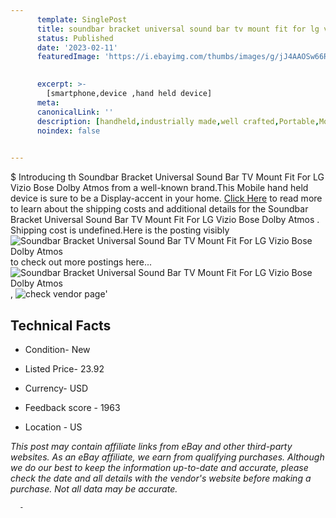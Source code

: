 ```yaml
---
      template: SinglePost
      title: soundbar bracket universal sound bar tv mount fit for lg vizio bose dolby atmos 
      status: Published
      date: '2023-02-11'
      featuredImage: 'https://i.ebayimg.com/thumbs/images/g/jJ4AAOSw66RhMJPy/s-l225.jpg'
       

      excerpt: >-
        [smartphone,device ,hand held device]
      meta:
      canonicalLink: ''
      description: [handheld,industrially made,well crafted,Portable,Mobile,Compact,Convenient,Lightweight,Maneuverable,Man-portable,Miniature,Carriable,Hand-held,Light,Holdable,Transportable,Mobile device,Pocket-sized,On-the-go,Wireless,Cordless,Compact size,Convenient size, smartphone,device ,hand held device]
      noindex: false
      

---
```

$
      Introducing th Soundbar Bracket Universal Sound Bar TV Mount Fit For LG Vizio Bose Dolby Atmos  from a well-known brand.This Mobile hand held device is sure to be a Display-accent in your home. [Click Here](https://www.ebay.com/itm/393547720759?hash=item5ba145a837%3Ag%3AjJ4AAOSw66RhMJPy&mkevt=1&mkcid=1&mkrid=711-53200-19255-0&campid=%253CePNCampaignId%253E&customid=%253CreferenceId%253E&toolid=10049) to read more to learn about the shipping costs and additional details for the Soundbar Bracket Universal Sound Bar TV Mount Fit For LG Vizio Bose Dolby Atmos . Shipping cost is undefined.Here is the posting visibly ![Soundbar Bracket Universal Sound Bar TV Mount Fit For LG Vizio Bose Dolby Atmos ](https://i.ebayimg.com/thumbs/images/g/jJ4AAOSw66RhMJPy/s-l225.jpg) to check out more postings here... ![Soundbar Bracket Universal Sound Bar TV Mount Fit For LG Vizio Bose Dolby Atmos ](https://i.ebayimg.com/images/g/jJ4AAOSw66RhMJPy/s-l1200.jpg), ![check vendor page](https://origin-galleryplus.ebayimg.com/ws/web/393547720759_2_0_1/225x225.jpg,https://origin-galleryplus.ebayimg.com/ws/web/393547720759_3_0_1/225x225.jpg,https://origin-galleryplus.ebayimg.com/ws/web/393547720759_4_0_1/225x225.jpg,https://origin-galleryplus.ebayimg.com/ws/web/393547720759_5_0_1/225x225.jpg,https://origin-galleryplus.ebayimg.com/ws/web/393547720759_6_0_1/225x225.jpg,https://origin-galleryplus.ebayimg.com/ws/web/393547720759_7_0_1/225x225.jpg,https://origin-galleryplus.ebayimg.com/ws/web/393547720759_8_0_1/225x225.jpg,https://origin-galleryplus.ebayimg.com/ws/web/393547720759_9_0_1/225x225.jpg,https://origin-galleryplus.ebayimg.com/ws/web/393547720759_10_0_1/225x225.jpg,https://origin-galleryplus.ebayimg.com/ws/web/393547720759_11_0_1/225x225.jpg,https://origin-galleryplus.ebayimg.com/ws/web/393547720759_12_0_1/225x225.jpg)'

      

 ## Technical Facts 



     
      

 - Condition- New 


      

 - Listed Price- 23.92 


      

 - Currency- USD 


      

 - Feedback score - 1963 


      

 - Location - US 


      
      

 *_This post may contain affiliate links from eBay and other third-party websites. As an eBay affiliate, we earn from qualifying purchases. Although we do our best to keep the information up-to-date and accurate, please check the date and all details with the vendor's website before making a purchase. Not all data may be accurate._*




      -
